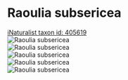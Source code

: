 
Raoulia subsericea
==================
  
[iNaturalist taxon id: 405619](https://www.inaturalist.org/taxa/405619)  
![Raoulia subsericea](https://inaturalist-open-data.s3.amazonaws.com/photos/111306916/medium.jpeg)  
![Raoulia subsericea](https://inaturalist-open-data.s3.amazonaws.com/photos/111306925/medium.jpeg)  
![Raoulia subsericea](https://inaturalist-open-data.s3.amazonaws.com/photos/111306936/medium.jpeg)  
![Raoulia subsericea](https://inaturalist-open-data.s3.amazonaws.com/photos/111306066/medium.jpeg)  
![Raoulia subsericea](https://inaturalist-open-data.s3.amazonaws.com/photos/111306080/medium.jpeg)